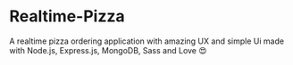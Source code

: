 # Realtime-Pizza
A realtime pizza ordering application with amazing UX and simple Ui made with Node.js, Express.js, MongoDB, Sass and Love 😍
